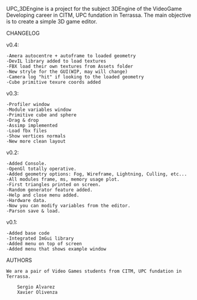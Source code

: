 UPC_3DEngine is a project for the subject 3DEngine of the VideoGame Developing career in CITM, UPC fundation in Terrassa.
The main objective is to create a simple 3D game editor.

CHANGELOG

v0.4:

	-Amera autocentre + autoframe to loaded geometry
	-DevIL library added to load textures
	-FBX load their own textures from Assets folder
	-New stryle for the GUI(WIP, may will change)
	-Camera log "hit" if looking to the loaded geometry
	-Cube primitive texure coords added

v0.3:

	-Profiler window
	-Module variables window
	-Primitive cube and sphere
	-Drag & drop
	-Assimp implemented
	-Load fbx files
	-Show vertices normals
	-New more clean layout

v0.2:

	-Added Console.
	-OpenGl totally operative.
	-Added geometry options: Fog, Wireframe, Lightning, Culling, etc...
	-All modules frame, ms, memory usage plot.
	-First triangles printed on screen.
	-Random generator feature added.
	-Help and close menu added.
	-Hardware data.
	-Now you can modify variables from the editor.
	-Parson save & load.

v0.1:

	-Added base code
	-Integrated ImGui library
	-Added menu on top of screen
	-Added menu that shows example window
	
AUTHORS

	We are a pair of Video Games students from CITM, UPC fundation in Terrassa.
		
		Sergio Alvarez
		Xavier Olivenza